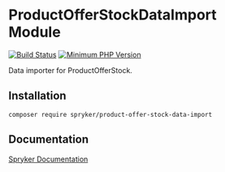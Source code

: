 # ProductOfferStockDataImport Module
[![Build Status](https://travis-ci.org/spryker/product-offer-stock-data-import.svg)](https://travis-ci.org/spryker/product-offer-stock-data-import)
[![Minimum PHP Version](https://img.shields.io/badge/php-%3E%3D%207.2-8892BF.svg)](https://php.net/)

Data importer for ProductOfferStock.

## Installation

```
composer require spryker/product-offer-stock-data-import
```

## Documentation

[Spryker Documentation](https://academy.spryker.com/developing_with_spryker/module_guide/modules.html)
